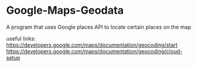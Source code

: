 # Google-Maps-Geodata
A program that uses Google places API to locate certain places on the map

useful links:
https://developers.google.com/maps/documentation/geocoding/start
https://developers.google.com/maps/documentation/geocoding/cloud-setup
